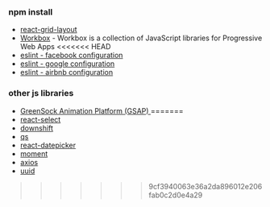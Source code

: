 ### npm install
- [react-grid-layout](https://github.com/STRML/react-grid-layout#demos)
- [Workbox](https://github.com/GoogleChrome/workbox) - Workbox is a collection of JavaScript libraries for Progressive Web Apps
<<<<<<< HEAD
- [eslint - facebook configuration](https://github.com/facebook/fbjs/tree/master/packages/eslint-config-fbjs-opensource)
- [eslint - google configuration](https://github.com/google/eslint-config-google)
- [eslint - airbnb configuration](https://github.com/airbnb/javascript/tree/master/packages/eslint-config-airbnb)


### other js libraries
- [GreenSock Animation Platform (GSAP) ](https://greensock.com/get-started/)
=======
- [react-select](https://github.com/JedWatson/react-select)
- [downshift](https://github.com/downshift-js/downshift#basic-props)
- [qs](https://github.com/ljharb/qs)
- [react-datepicker](https://github.com/Hacker0x01/react-datepicker)
- [moment](https://github.com/moment/moment)
- [axios](https://github.com/axios/axios)
- [uuid](https://github.com/uuidjs/uuid#readme)


>>>>>>> 9cf3940063e36a2da896012e206fab0c2d0e4a29
